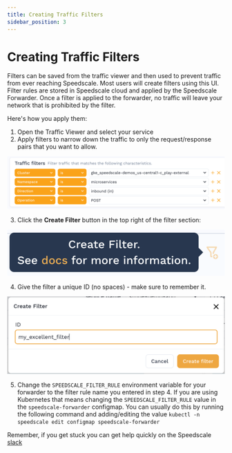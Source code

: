 ```yaml
---
title: Creating Traffic Filters
sidebar_position: 3
---
```

# Creating Traffic Filters

Filters can be saved from the traffic viewer and then used to prevent traffic from ever reaching Speedscale. Most users will create filters using this UI. Filter rules are stored in Speedscale cloud and applied by the Speedscale Forwarder. Once a filter is applied to the forwarder, no traffic will leave your network that is prohibited by the filter.

Here's how you apply them:

1. Open the Traffic Viewer and select your service
2. Apply filters to narrow down the traffic to only the request/response pairs that you want to allow.

![Filters](./select-filters.png)

3. Click the **Create Filter** button in the top right of the filter section:

![Create Filter](./create-filter.png)

4. Give the filter a unique ID (no spaces) - make sure to remember it.

![Filter Name](./filter_name.png)

5. Change the `SPEEDSCALE_FILTER_RULE` environment variable for your forwarder to the filter rule name you entered in step 4. If you are using Kubernetes that means changing the `SPEEDSCALE_FILTER_RULE` value in the `speedscale-forwarder` configmap. You can usually do this by running the following command and adding/editing the value `kubectl -n speedscale edit configmap speedscale-forwarder`

Remember, if you get stuck you can get help quickly on the Speedscale [slack](https://slack.speedscale.com)
